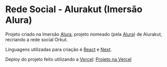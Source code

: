 # Rede Social - Alurakut (Imersão Alura)

Projeto criado na Imersão [Alura](https://www.alura.com.br/), projeto nomeado (pela [Alura](https://www.alura.com.br/)) de Alurakut, recriando a rede social Orkut.

Linguagens utilizadas para criação é [React](https://pt-br.reactjs.org/) e [Next](https://nextjs.org/).

Deploy do projeto feito utilizando a [Vercel](https://vercel.com): [Projeto na Vercel](https://alurakut-m-menezes.vercel.app/)